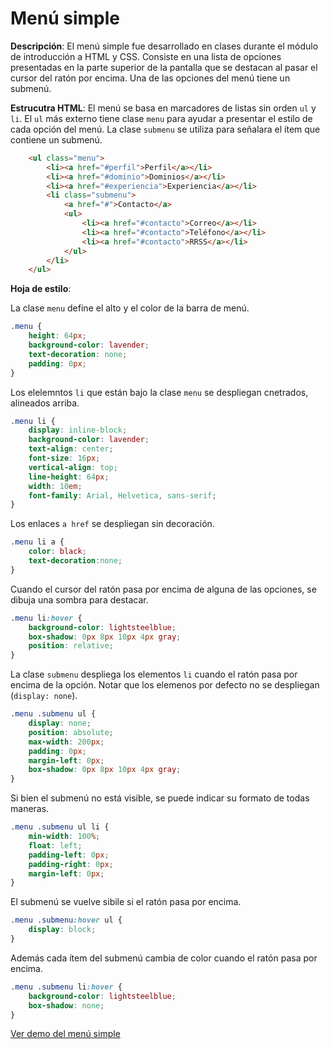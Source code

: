 # Menú simple

**Descripción**: El menú simple fue desarrollado en clases durante el módulo de introducción a HTML y CSS. Consiste en una lista de opciones presentadas en la parte superior de la pantalla que se destacan al pasar el cursor del ratón por encima. Una de las opciones del menú tiene un submenú.

**Estrucutra HTML**: El menú se basa en marcadores de listas sin orden ```ul``` y ```li```. El ```ul``` más externo tiene clase ```menu``` para ayudar a presentar el estilo de cada opción del menú. La clase ```submenu``` se utiliza para señalara el ítem que contiene un submenú.

```HTML
    <ul class="menu">
        <li><a href="#perfil">Perfil</a></li>
        <li><a href="#dominio">Dominios</a></li>
        <li><a href="#experiencia">Experiencia</a></li>
        <li class="submenu">
            <a href="#">Contacto</a>
            <ul>
                <li><a href="#contacto">Correo</a></li>
                <li><a href="#contacto">Teléfono</a></li>
                <li><a href="#contacto">RRSS</a></li>
            </ul>
        </li>
    </ul>
```
**Hoja de estilo**: 

La clase ```menu``` define el alto y el color de la barra de menú.
```css
.menu {
    height: 64px;
    background-color: lavender;
    text-decoration: none;
    padding: 0px;
}
```
Los elelemntos ```li``` que están bajo la clase ```menu``` se despliegan cnetrados, alineados arriba.
```css
.menu li {
    display: inline-block;
    background-color: lavender;
    text-align: center;
    font-size: 16px;
    vertical-align: top;
    line-height: 64px;
    width: 10em;
    font-family: Arial, Helvetica, sans-serif;
}
```
Los enlaces ```a href``` se despliegan sin decoración.
```css
.menu li a {
    color: black;
    text-decoration:none;
}
```
Cuando el cursor del ratón pasa por encima de alguna de las opciones, se dibuja una sombra para destacar.
```css
.menu li:hover {
    background-color: lightsteelblue;
    box-shadow: 0px 8px 10px 4px gray;
    position: relative;
}
```
La clase ```submenu``` despliega los elementos ```li``` cuando el ratón pasa por encima de la opción. Notar que los elemenos por defecto no se despliegan (```display: none```).
```css
.menu .submenu ul {
    display: none;
    position: absolute;
    max-width: 200px;
    padding: 0px;
    margin-left: 0px;
    box-shadow: 0px 8px 10px 4px gray;
}
```
Si bien el submenú no está visible, se puede indicar su formato de todas maneras.
```css
.menu .submenu ul li {
    min-width: 100%;
    float: left;
    padding-left: 0px;
    padding-right: 0px;
    margin-left: 0px;
}
```
El submenú se vuelve sibile si el ratón pasa por encima.
```css
.menu .submenu:hover ul {
    display: block;
}
```
Además cada ítem del submenú cambia de color cuando el ratón pasa por encima.
```css
.menu .submenu li:hover {
    background-color: lightsteelblue;
    box-shadow: none;
}
```

[Ver demo del menú simple](https://rodrigogalvez.github.io/didactica/menu/menu.html)

